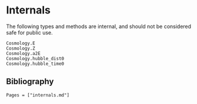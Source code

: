 # Internals

The following types and methods are internal, and should not be considered safe for public use.
```@docs
Cosmology.E
Cosmology.Z
Cosmology.a2E
Cosmology.hubble_dist0
Cosmology.hubble_time0
```

## Bibliography

```@bibliography
Pages = ["internals.md"]
```
